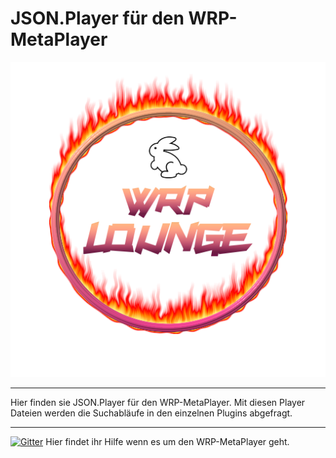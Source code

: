 # JSON.Player für den WRP-MetaPlayer

![logo](https://raw.githubusercontent.com/DWH-WFC/repository.wrp-metaplayer/master/icon.png)

***

Hier finden sie JSON.Player für den WRP-MetaPlayer. Mit diesen Player Dateien werden die Suchabläufe in den einzelnen Plugins abgefragt.

***

[![Gitter](https://badges.gitter.im/DWH-WFC-Chat/community.svg)](https://gitter.im/DWH-WFC-Chat/community?utm_source=badge&utm_medium=badge&utm_campaign=pr-badge) Hier findet ihr Hilfe wenn es um den WRP-MetaPlayer geht.
